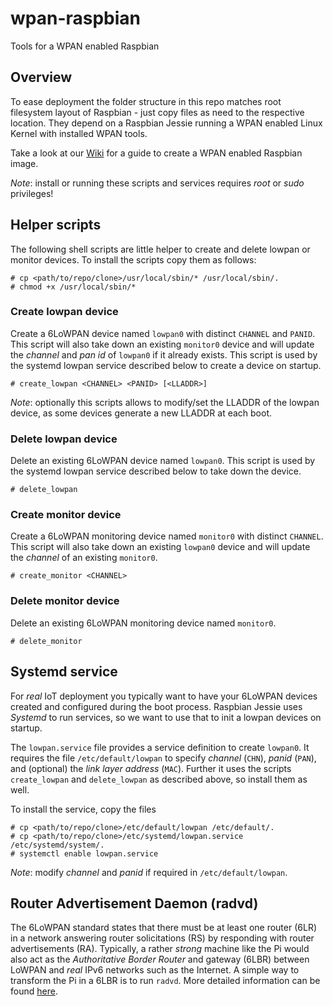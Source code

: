 # wpan-raspbian
Tools for a WPAN enabled Raspbian

## Overview

To ease deployment the folder structure in this repo matches root filesystem
layout of Raspbian - just copy files as need to the respective location. They
depend on a Raspbian Jessie running a WPAN enabled Linux Kernel with installed
WPAN tools.

Take a look at our [Wiki] for a guide to create a WPAN enabled Raspbian image.

_Note_: install or running these scripts and services requires _root_ or _sudo_
privileges!

## Helper scripts

The following shell scripts are little helper to create and delete lowpan or
monitor devices. To install the scripts copy them as follows:

```
# cp <path/to/repo/clone>/usr/local/sbin/* /usr/local/sbin/.
# chmod +x /usr/local/sbin/*
```

### Create lowpan device

Create a 6LoWPAN device named `lowpan0` with distinct `CHANNEL` and `PANID`.
This script will also take down an existing `monitor0` device and will update
the _channel_ and _pan id_ of `lowpan0` if it already exists. This script is
used by the systemd lowpan service described below to create a device on startup.
```
# create_lowpan <CHANNEL> <PANID> [<LLADDR>]
```
_Note_: optionally this scripts allows to modify/set the LLADDR of the lowpan
device, as some devices generate a new LLADDR at each boot.

### Delete lowpan device

Delete an existing 6LoWPAN device named `lowpan0`. This script is used
by the systemd lowpan service described below to take down the device.
```
# delete_lowpan
```

### Create monitor device

Create a 6LoWPAN monitoring device named `monitor0` with distinct `CHANNEL`.
This script will also take down an existing `lowpan0` device and will update
the _channel_ of an existing `monitor0`.
```
# create_monitor <CHANNEL>
```

### Delete monitor device

Delete an existing 6LoWPAN monitoring device named `monitor0`.
```
# delete_monitor
```

## Systemd service

For _real_ IoT deployment you typically want to have your 6LoWPAN devices
created and configured during the boot process. Raspbian Jessie uses _Systemd_
to run services, so we want to use that to init a lowpan devices on startup.

The `lowpan.service` file provides a service definition to create `lowpan0`. It
requires the file `/etc/default/lowpan` to specify _channel_ (`CHN`), _panid_
(`PAN`), and (optional) the _link layer address_ (`MAC`). Further it uses the
scripts `create_lowpan` and `delete_lowpan` as described above, so install them
as well.

To install the service, copy the files
```
# cp <path/to/repo/clone>/etc/default/lowpan /etc/default/.
# cp <path/to/repo/clone>/etc/systemd/lowpan.service /etc/systemd/system/.
# systemctl enable lowpan.service
```
_Note_: modify _channel_ and _panid_ if required in `/etc/default/lowpan`.

## Router Advertisement Daemon (radvd)

The 6LoWPAN standard states that there must be at least one router (6LR) in a
network answering router solicitations (RS) by responding with router
advertisements (RA). Typically, a rather _strong_ machine like the Pi would also
act as the _Authoritative Border Router_  and gateway (6LBR) between LoWPAN and
_real_ IPv6 networks such as the Internet. A simple way to transform the Pi
in a 6LBR is to run `radvd`. More detailed information can be found [here].


[Wiki]: https://github.com/RIOT-Makers/wpan-raspbian/wiki/Create-a-generic-Raspbian-image-with-6LoWPAN-support
[here]: https://github.com/RIOT-Makers/wpan-raspbian/wiki/Setup-native-6LoWPAN-router-using-Raspbian
